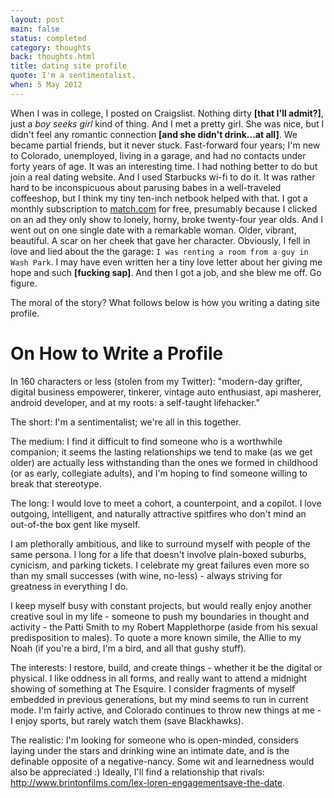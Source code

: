 ```yaml
---
layout: post
main: false
status: completed
category: thoughts
back: thoughts.html
title: dating site profile
quote: I'm a sentimentalist. 
when: 5 May 2012
---
```


When I was in college, I posted on Craigslist. Nothing dirty <b>[that I'll admit?]</b>, just a <i>boy seeks girl</i> kind of thing. And I met a pretty girl. She was nice, but I didn't feel any romantic connection <b>[and she didn't drink...at all]</b>. We became partial friends, but it never stuck. Fast-forward four years; I'm new to Colorado, unemployed, living in a garage, and had no contacts under forty years of age. It was an interesting time. I had nothing better to do but join a real dating website. And I used Starbucks wi-fi to do it. It was rather hard to be inconspicuous about parusing babes in a well-traveled coffeeshop, but I think my tiny ten-inch netbook helped with that. I got a monthly subscription to <a href="">match.com</a> for free, presumably because I clicked on an ad they only show to lonely, horny, broke twenty-four year olds. And I went out on one single date with a remarkable woman. Older, vibrant, beautiful. A scar on her cheek that gave her character. Obviously, I fell in love and lied about the the garage: `I was renting a room from a guy in Wash Park`. I may have even written her a tiny love letter about her giving me hope and such <b>[fucking sap]</b>. And then I got a job, and she blew me off. Go figure.

The moral of the story? What follows below is how you writing a dating site profile.

<h1>On How to Write a Profile</h1>

In 160 characters or less (stolen from my Twitter):
"modern-day grifter, digital business empowerer, tinkerer, vintage auto enthusiast, api masherer, android developer, and at my roots: a self-taught lifehacker."

The short: I'm a sentimentalist; we're all in this together.

The medium: I find it difficult to find someone who is a worthwhile companion; it seems the lasting relationships we tend to make (as we get older) are actually less withstanding than the ones we formed in childhood (or as early, collegiate adults), and I'm hoping to find someone willing to break that stereotype.

The long: I would love to meet a cohort, a counterpoint, and a copilot. I love outgoing, intelligent, and naturally attractive spitfires who don't mind an out-of-the box gent like myself.

I am plethorally ambitious, and like to surround myself with people of the same persona. I long for a life that doesn't involve plain-boxed suburbs, cynicism, and parking tickets. I celebrate my great failures even more so than my small successes (with wine, no-less) - always striving for greatness in everything I do.

I keep myself busy with constant projects, but would really enjoy another creative soul in my life - someone to push my boundaries in thought and activity - the Patti Smith to my Robert Mapplethorpe (aside from his sexual predisposition to males). To quote a more known simile, the Allie to my Noah (if you're a bird, I'm a bird, and all that gushy stuff).

The interests: I restore, build, and create things - whether it be the digital or physical. I like oddness in all forms, and really want to attend a midnight showing of something at The Esquire. I consider fragments of myself embedded in previous generations, but my mind seems to run in current mode. I'm fairly active, and Colorado continues to throw new things at me - I enjoy sports, but rarely watch them (save Blackhawks).

The realistic: I'm looking for someone who is open-minded, considers laying under the stars and drinking wine an intimate date, and is the definable opposite of a negative-nancy. Some wit and learnedness would also be appreciated :) Ideally, I'll find a relationship that rivals: <a href="">http://www.brintonfilms.com/lex-loren-engagementsave-the-date</a>.
